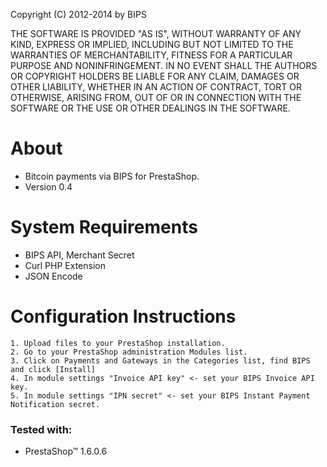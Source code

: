 Copyright (C) 2012-2014 by BIPS

THE SOFTWARE IS PROVIDED "AS IS", WITHOUT WARRANTY OF ANY KIND, EXPRESS OR
IMPLIED, INCLUDING BUT NOT LIMITED TO THE WARRANTIES OF MERCHANTABILITY,
FITNESS FOR A PARTICULAR PURPOSE AND NONINFRINGEMENT. IN NO EVENT SHALL THE
AUTHORS OR COPYRIGHT HOLDERS BE LIABLE FOR ANY CLAIM, DAMAGES OR OTHER
LIABILITY, WHETHER IN AN ACTION OF CONTRACT, TORT OR OTHERWISE, ARISING FROM,
OUT OF OR IN CONNECTION WITH THE SOFTWARE OR THE USE OR OTHER DEALINGS IN
THE SOFTWARE.

About
=====
+ Bitcoin payments via BIPS for PrestaShop.
+ Version 0.4

System Requirements
===================
+ BIPS API, Merchant Secret
+ Curl PHP Extension
+ JSON Encode
  
Configuration Instructions
==========================
    1. Upload files to your PrestaShop installation.
    2. Go to your PrestaShop administration Modules list.
    3. Click on Payments and Gateways in the Categories list, find BIPS and click [Install] 
    4. In module settings "Invoice API key" <- set your BIPS Invoice API key.
    5. In module settings "IPN secret" <- set your BIPS Instant Payment Notification secret.

### Tested with:

+ PrestaShop™ 1.6.0.6